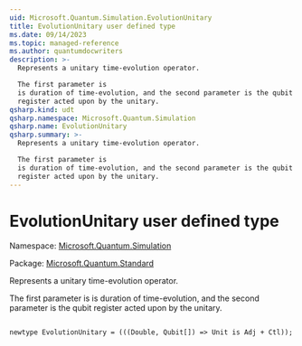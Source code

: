 ```yaml
---
uid: Microsoft.Quantum.Simulation.EvolutionUnitary
title: EvolutionUnitary user defined type
ms.date: 09/14/2023
ms.topic: managed-reference
ms.author: quantumdocwriters
description: >-
  Represents a unitary time-evolution operator.

  The first parameter is
  is duration of time-evolution, and the second parameter is the qubit
  register acted upon by the unitary.
qsharp.kind: udt
qsharp.namespace: Microsoft.Quantum.Simulation
qsharp.name: EvolutionUnitary
qsharp.summary: >-
  Represents a unitary time-evolution operator.

  The first parameter is
  is duration of time-evolution, and the second parameter is the qubit
  register acted upon by the unitary.
---
```


# EvolutionUnitary user defined type

Namespace: [Microsoft.Quantum.Simulation](xref:Microsoft.Quantum.Simulation)

Package: [Microsoft.Quantum.Standard](https://nuget.org/packages/Microsoft.Quantum.Standard)


Represents a unitary time-evolution operator.The first parameter isis duration of time-evolution, and the second parameter is the qubitregister acted upon by the unitary.

```qsharp

newtype EvolutionUnitary = (((Double, Qubit[]) => Unit is Adj + Ctl));
```

